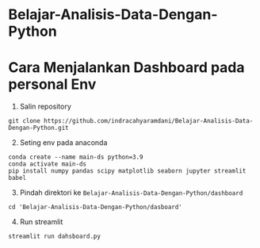 # Belajar-Analisis-Data-Dengan-Python


# Cara Menjalankan Dashboard pada personal Env
1. Salin repository
```
git clone https://github.com/indracahyaramdani/Belajar-Analisis-Data-Dengan-Python.git
```
2. Seting env pada anaconda
```
conda create --name main-ds python=3.9
conda activate main-ds
pip install numpy pandas scipy matplotlib seaborn jupyter streamlit babel

```
3. Pindah direktori ke `Belajar-Analisis-Data-Dengan-Python/dashboard`
```
cd 'Belajar-Analisis-Data-Dengan-Python/dasboard'
```
4. Run streamlit
```
streamlit run dahsboard.py
```

